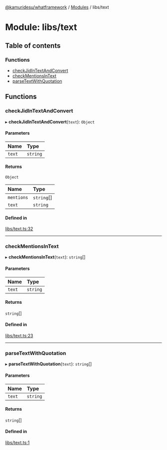 [@kamuridesu/whatframework](../README.md) / [Modules](../modules.md) / libs/text

# Module: libs/text

## Table of contents

### Functions

- [checkJidInTextAndConvert](libs_text.md#checkjidintextandconvert)
- [checkMentionsInText](libs_text.md#checkmentionsintext)
- [parseTextWithQuotation](libs_text.md#parsetextwithquotation)

## Functions

### checkJidInTextAndConvert

▸ **checkJidInTextAndConvert**(`text`): `Object`

#### Parameters

| Name | Type |
| :------ | :------ |
| `text` | `string` |

#### Returns

`Object`

| Name | Type |
| :------ | :------ |
| `mentions` | `string`[] |
| `text` | `string` |

#### Defined in

[libs/text.ts:32](https://github.com/kamuridesu/WhatFramework/blob/9d3db65/libs/text.ts#L32)

___

### checkMentionsInText

▸ **checkMentionsInText**(`text`): `string`[]

#### Parameters

| Name | Type |
| :------ | :------ |
| `text` | `string` |

#### Returns

`string`[]

#### Defined in

[libs/text.ts:23](https://github.com/kamuridesu/WhatFramework/blob/9d3db65/libs/text.ts#L23)

___

### parseTextWithQuotation

▸ **parseTextWithQuotation**(`text`): `string`[]

#### Parameters

| Name | Type |
| :------ | :------ |
| `text` | `string` |

#### Returns

`string`[]

#### Defined in

[libs/text.ts:1](https://github.com/kamuridesu/WhatFramework/blob/9d3db65/libs/text.ts#L1)
